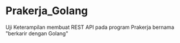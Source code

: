 # Prakerja_Golang
Uji Keterampilan membuat REST API pada program Prakerja bernama "berkarir dengan Golang"
